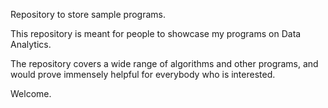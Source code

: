 Repository to store sample programs.

This repository is meant for people to showcase my programs on Data Analytics. 

The repository covers a wide range of algorithms and other programs, and would prove immensely helpful for everybody who is interested.


Welcome.
